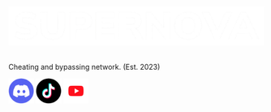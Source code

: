 <div align="center">
  <img width="700" src="https://github.com/SuperNova-Network/.github/blob/main/profile/SuperNova-With-Padding.png?raw=true">
</div>
<br>
<p>Cheating and bypassing network. (Est. 2023)</p>

<div style="margin: 10;">
  <a href="https://discord.com/invite/cjQy7MDVyb"><img height="50" src="https://github.com/SuperNova-Network/.github/blob/main/profile/DiscordCircle.png?raw=true"></a> <a href="https://www.tiktok.com/@supernova_network?is_from_webapp=1&sender_device=pc"><img height="50" src="https://github.com/SuperNova-Network/.github/blob/main/profile/TiktokCircle.png?raw=true"></a> <a href="https://www.youtube.com/@ItsAlphax"><img height="50" src="https://github.com/SuperNova-Network/.github/blob/main/profile/YoutubCircle.png?raw=true"></a>
</div>
